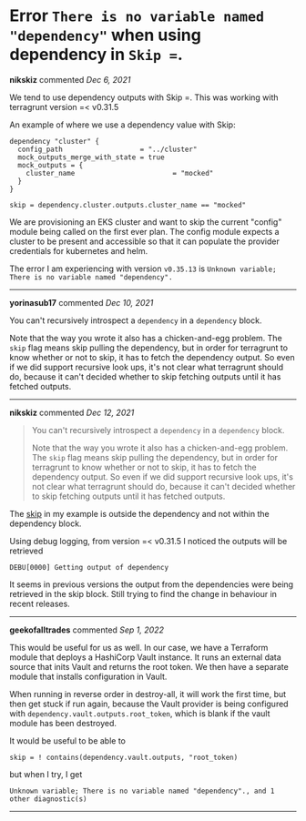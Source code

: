 # Error `There is no variable named "dependency"` when using dependency in `Skip =`.

**nikskiz** commented *Dec 6, 2021*

We tend to use dependency outputs with Skip =. This was working with terragrunt version =< v0.31.5

An example of where we use a dependency value with Skip:
```hcl
dependency "cluster" {
  config_path                   = "../cluster"
  mock_outputs_merge_with_state = true
  mock_outputs = {
    cluster_name                        = "mocked"
  }
}

skip = dependency.cluster.outputs.cluster_name == "mocked"
```
We are provisioning an EKS cluster and want to skip the current "config" module being called on the first ever plan. The config module expects a cluster to be present and accessible so that it can populate the provider credentials for kubernetes and helm.

The error I am experiencing with version `v0.35.13` is `Unknown variable; There is no variable named "dependency".`
<br />
***


**yorinasub17** commented *Dec 10, 2021*

You can't recursively introspect a `dependency` in a `dependency` block.

Note that the way you wrote it also has a chicken-and-egg problem. The `skip` flag means skip pulling the dependency, but in order for terragrunt to know whether or not to skip, it has to fetch the dependency output. So even if we did support recursive look ups, it's not clear what terragrunt should do, because it can't decided whether to skip fetching outputs until it has fetched outputs.
***

**nikskiz** commented *Dec 12, 2021*

> You can't recursively introspect a `dependency` in a `dependency` block.
>
> Note that the way you wrote it also has a chicken-and-egg problem. The `skip` flag means skip pulling the dependency, but in order for terragrunt to know whether or not to skip, it has to fetch the dependency output. So even if we did support recursive look ups, it's not clear what terragrunt should do, because it can't decided whether to skip fetching outputs until it has fetched outputs.

The [skip](https://terragrunt.gruntwork.io/docs/reference/config-blocks-and-attributes/#skip) in my example is outside the dependency and not within the dependency block. 

Using debug logging, from version  =< v0.31.5 I noticed the outputs will be retrieved
```
DEBU[0000] Getting output of dependency
```
It seems in previous versions the output from the dependencies were being retrieved in the skip block. Still trying to find the change in behaviour in recent releases.


***

**geekofalltrades** commented *Sep 1, 2022*

This would be useful for us as well. In our case, we have a Terraform module that deploys a HashiCorp Vault instance. It runs an external data source that inits Vault and returns the root token. We then have a separate module that installs configuration in Vault.

When running in reverse order in destroy-all, it will work the first time, but then get stuck if run again, because the Vault provider is being configured with `dependency.vault.outputs.root_token`, which is blank if the vault module has been destroyed.

It would be useful to be able to
```hcl
skip = ! contains(dependency.vault.outputs, "root_token)
```
but when I try, I get

```
Unknown variable; There is no variable named "dependency"., and 1 other diagnostic(s)
```
***

